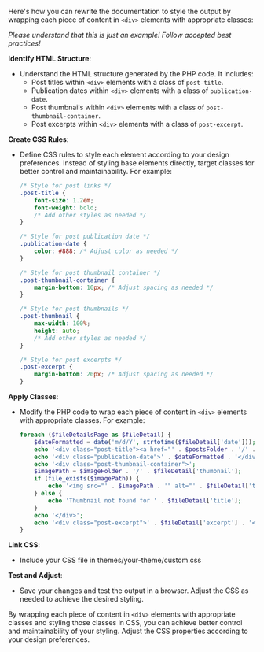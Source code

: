 <!-- pagetitle:Styling the Post Archives page -->
<!-- pagelayout:page -->
<!-- pagedate:03/31/2024 -->
<!-- pageimage:pages/posts/images/cssbeforeandaftersliderexample.gif -->
<!-- pageexcerpt:This is an overview of how you can set up the post archives page so that you can style all of the elements. -->
<!-- pagekeywords:HTML, Structure, PHP, CSS, Rules, Styling, Classes, Control, Maintainability, Design, Preferences, Apply, Modify, Echo, Link, Test, Adjust -->
<!-- pageauthor:Scary le Poo -->
<!-- pagetype:article -->

Here's how you can rewrite the documentation to style the output by wrapping each piece of content in `<div>` elements with appropriate classes:

_Please understand that this is just an example! Follow accepted best practices!_

**Identify HTML Structure**:
   - Understand the HTML structure generated by the PHP code. It includes:
     - Post titles within `<div>` elements with a class of `post-title`.
     - Publication dates within `<div>` elements with a class of `publication-date`.
     - Post thumbnails within `<div>` elements with a class of `post-thumbnail-container`.
     - Post excerpts within `<div>` elements with a class of `post-excerpt`.

**Create CSS Rules**:
   - Define CSS rules to style each element according to your design preferences. Instead of styling base elements directly, target classes for better control and maintainability. For example:
     ```css
     /* Style for post links */
     .post-title {
         font-size: 1.2em;
         font-weight: bold;
         /* Add other styles as needed */
     }
     
     /* Style for post publication date */
     .publication-date {
         color: #888; /* Adjust color as needed */
     }
     
     /* Style for post thumbnail container */
     .post-thumbnail-container {
         margin-bottom: 10px; /* Adjust spacing as needed */
     }
     
     /* Style for post thumbnails */
     .post-thumbnail {
         max-width: 100%;
         height: auto;
         /* Add other styles as needed */
     }
     
     /* Style for post excerpts */
     .post-excerpt {
         margin-bottom: 20px; /* Adjust spacing as needed */
     }
     ```

**Apply Classes**:
   - Modify the PHP code to wrap each piece of content in `<div>` elements with appropriate classes. For example:
     ```php
     foreach ($fileDetailsPage as $fileDetail) {
         $dateFormatted = date('m/d/Y', strtotime($fileDetail['date']));
         echo '<div class="post-title"><a href="' . $postsFolder . '/' . basename($fileDetail['filename'], '.md') . '">' . $fileDetail['title'] . '</a></div>';
         echo '<div class="publication-date">' . $dateFormatted . '</div>';
         echo '<div class="post-thumbnail-container">';
         $imagePath = $imageFolder . '/' . $fileDetail['thumbnail'];
         if (file_exists($imagePath)) {
             echo '<img src="' . $imagePath . '" alt="' . $fileDetail['title'] . '" class="post-thumbnail">';
         } else {
             echo 'Thumbnail not found for ' . $fileDetail['title'];
         }
         echo '</div>';
         echo '<div class="post-excerpt">' . $fileDetail['excerpt'] . '</div>';
     }
     ```

**Link CSS**:
   - Include your CSS file in themes/your-theme/custom.css

**Test and Adjust**:
   - Save your changes and test the output in a browser. Adjust the CSS as needed to achieve the desired styling.

By wrapping each piece of content in `<div>` elements with appropriate classes and styling those classes in CSS, you can achieve better control and maintainability of your styling. Adjust the CSS properties according to your design preferences.